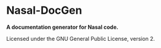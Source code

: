 # Nasal-DocGen

**A documentation generator for Nasal code.**

Licensed under the GNU General Public License, version 2.
